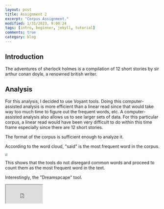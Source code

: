 ```yaml
---
layout: post
title: Assignment 2
excerpt: "Corpus Assignment."
modified: 1/31/2023, 9:00:24
tags: [intro, beginner, jekyll, tutorial]
comments: true
category: blog
---
```



## Introduction
The adventures of sherlock holmes is a compilation of 12 short stories by sir arthur conan doyle, a renowned british writer. 


## Analysis
For this analysis, I decided to use Voyant tools. Doing this computer-assisted analysis is more efficient than a linear read since that would take way too much time to figure out the frequent words, etc. A computer-assisted analysis also allows us to see larger sets of data. For this particular corpus, a linear read would have been very difficult to do within this time frame especially since there are 12 short stories. 

The format of the corpus is sufficient enough to analyze it. 

According to the word cloud, "said" is the most frequent word in the corpus. 

<img src="/assets/wordcloud.png" style="zoom:50%"/>

This shows that the tools do not disregard common words and proceed to count them as the most frequent word in the text. 


Interestingly, the "Dreamspcape" tool. 
<!--	Exported from Voyant Tools (voyant-tools.org).
The iframe src attribute below uses a relative protocol to better function with both
http and https sites, but if you're embedding this into a local web page (file protocol)
you should add an explicit protocol (https if you're using voyant-tools.org, otherwise
it depends on this server.
Feel free to change the height and width values or other styling below: -->
<iframe style='width: 120px; height: 60px;' src='https://voyant-tools.org/tool/DreamScape/?view=DreamScape&corpus=86b0cafca92dbaf5e71d4cb70e4f37ea'></iframe>

